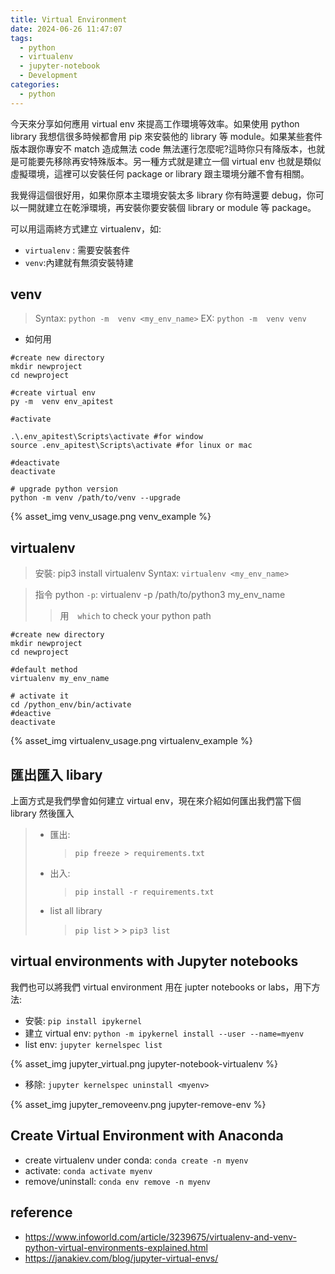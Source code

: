 ```yaml
---
title: Virtual Environment
date: 2024-06-26 11:47:07
tags:
  - python
  - virtualenv
  - jupyter-notebook
  - Development
categories:
  - python
---
```


今天來分享如何應用 virtual env 來提高工作環境等效率。如果使用 python library 我想信很多時候都會用 pip 來安裝他的 library 等 module。如果某些套件版本跟你專安不 match 造成無法 code 無法運行怎麼呢?這時你只有降版本，也就是可能要先移除再安特殊版本。另一種方式就是建立一個 virtual env 也就是類似虛擬環境，這裡可以安裝任何 package or library 跟主環境分離不會有相關。

我覺得這個很好用，如果你原本主環境安裝太多 library 你有時還要 debug，你可以一開就建立在乾淨環境，再安裝你要安裝個 library or module 等 package。

可以用這兩終方式建立 virtualenv，如:

- `virtualenv` : 需要安裝套件
- `venv`:內建就有無須安裝特建

## venv

> Syntax: `python -m  venv <my_env_name>`
> EX: `python -m  venv venv`

- 如何用

```
#create new directory
mkdir newproject
cd newproject

#create virtual env
py -m  venv env_apitest

#activate

.\.env_apitest\Scripts\activate #for window
source .env_apitest\Scripts\activate #for linux or mac

#deactivate
deactivate

# upgrade python version
python -m venv /path/to/venv --upgrade
```

{% asset_img venv_usage.png  venv_example %}

## virtualenv

> 安裝: pip3 install virtualenv
> Syntax: `virtualenv <my_env_name>`

> 指令 python `-p`: virtualenv -p /path/to/python3 my_env_name
>
> > 用　`which` to check your python path

```
#create new directory
mkdir newproject
cd newproject

#default method
virtualenv my_env_name

# activate it
cd /python_env/bin/activate
#deactive
deactivate
```

{% asset_img virtualenv_usage.png  virtualenv_example %}

## 匯出匯入 libary

上面方式是我們學會如何建立 virtual env，現在來介紹如何匯出我們當下個 library 然後匯入

> - 匯出:
>   > `pip freeze > requirements.txt`
> - 出入:
>   > `pip install -r requirements.txt`
> - list all library
>   > `pip list` > > `pip3 list`

## virtual environments with Jupyter notebooks

我們也可以將我們 virtual environment 用在 jupter notebooks or labs，用下方法:

- 安裝: `pip install ipykernel`
- 建立 virtual env: `python -m ipykernel install --user --name=myenv `
- list env: `jupyter kernelspec list`

{% asset_img jupyter_virtual.png jupyter-notebook-virtualenv %}

- 移除: `jupyter kernelspec uninstall <myenv>`

{% asset_img jupyter_removeenv.png jupyter-remove-env %}

## Create Virtual Environment with Anaconda

- create virtualenv under conda: `conda create -n myenv`
- activate: `conda activate myenv`
- remove/uninstall: `conda env remove -n myenv`

## reference

- https://www.infoworld.com/article/3239675/virtualenv-and-venv-python-virtual-environments-explained.html
- https://janakiev.com/blog/jupyter-virtual-envs/
